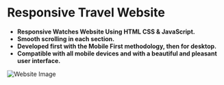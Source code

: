 # Responsive Travel Website
- **Responsive Watches Website Using HTML CSS & JavaScript.**
- **Smooth scrolling in each section.**
- **Developed first with the Mobile First methodology, then for desktop.**
- **Compatible with all mobile devices and with a beautiful and pleasant user interface.**

![Website Image](https://ibb.co/9qsHNRQ)
